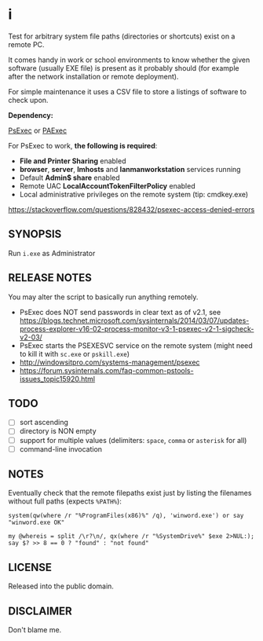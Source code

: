 # i

Test for arbitrary system file paths (directories or shortcuts) exist on a remote PC.

It comes handy in work or school environments to know whether the given software (usually EXE file) is present as it probably should (for example after the network installation or remote deployment).

For simple maintenance it uses a CSV file to store a listings of software to check upon.

__Dependency:__

[PsExec](https://technet.microsoft.com/en-us/sysinternals/pxexec.aspx) or [PAExec](https://github.com/poweradminllc/PAExec)

For PsExec to work, __the following is required__:

* __File and Printer Sharing__ enabled
* __browser__, __server__, __lmhosts__ and __lanmanworkstation__ services running
* Default __Admin$ share__ enabled
* Remote UAC __LocalAccountTokenFilterPolicy__ enabled
* Local administrative privileges on the remote system (tip: cmdkey.exe)

<https://stackoverflow.com/questions/828432/psexec-access-denied-errors>

## SYNOPSIS

Run `i.exe` as Administrator

## RELEASE NOTES

You may alter the script to basically run anything remotely.

* PsExec does NOT send passwords in clear text as of v2.1, see <https://blogs.technet.microsoft.com/sysinternals/2014/03/07/updates-process-explorer-v16-02-process-monitor-v3-1-psexec-v2-1-sigcheck-v2-03/>
* PsExec starts the PSEXESVC service on the remote system (might need to kill it with `sc.exe` or `pskill.exe`)
* <http://windowsitpro.com/systems-management/psexec>
* <https://forum.sysinternals.com/faq-common-pstools-issues_topic15920.html>

## TODO

- [ ] sort ascending
- [ ] directory is NON empty
- [ ] support for multiple values (delimiters: `space`, `comma` or `asterisk` for all)
- [ ] command-line invocation

## NOTES

Eventually check that the remote filepaths exist just by listing the filenames without full paths (expects `%PATH%`):

`system(qw(where /r "%ProgramFiles(x86)%" /q), 'winword.exe') or say "winword.exe OK"`

`my @whereis = split /\r?\n/, qx(where /r "%SystemDrive%" $exe 2>NUL:); say $? >> 8 == 0 ? "found" : "not found"`

## LICENSE

Released into the public domain.

## DISCLAIMER

Don't blame me.
